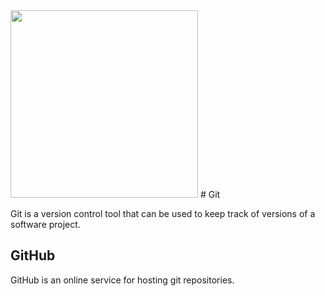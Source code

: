 <img src="https://cembarut.com.tr/wp-content/uploads/Git-logo.png" width="300">
# Git

Git is a version control tool that can be used to keep track of versions of a software project.

## GitHub

GitHub is an online service for hosting git repositories.
